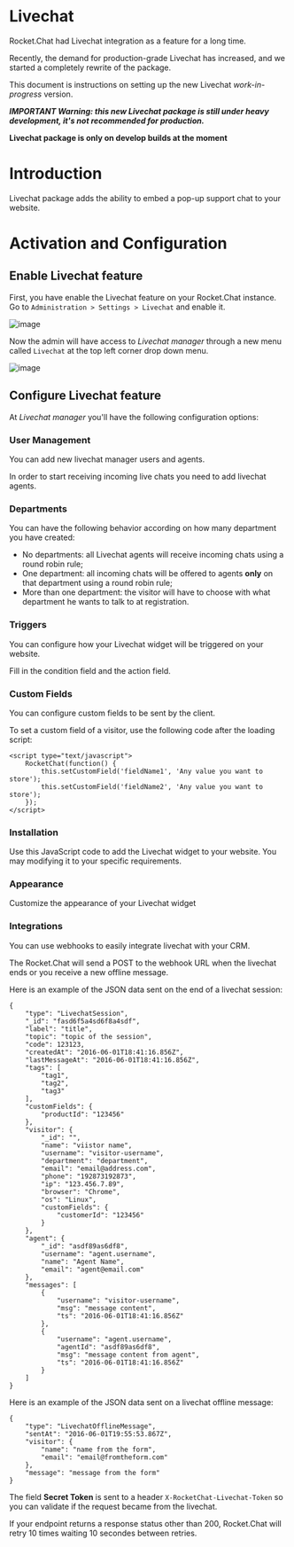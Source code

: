 # Livechat

Rocket.Chat had Livechat integration as a feature for a long time.

Recently, the demand for production-grade Livechat has increased, and we started a completely rewrite of the package.

This document is instructions on setting up the new Livechat  _work-in-progress_ version.

**_IMPORTANT Warning: this new Livechat package is still under heavy development, it's not recommended for production._**

**Livechat package is only on develop builds at the moment**

# Introduction

Livechat package adds the ability to embed a pop-up support chat to your website.

# Activation and Configuration

## Enable Livechat feature

First, you have enable the Livechat feature on your Rocket.Chat instance. Go to `Administration > Settings > Livechat` and enable it.

![image](https://cloud.githubusercontent.com/assets/8591547/14460567/97c6609c-0094-11e6-8f7e-da9a7c08ba51.png)

Now the admin will have access to *Livechat manager* through a new menu called `Livechat` at the top left corner drop down menu.

![image](https://cloud.githubusercontent.com/assets/8591547/14460616/d8213bbc-0094-11e6-85cd-cc061ab1fb1d.png)

## Configure Livechat feature

At *Livechat manager* you'll have the following configuration options:

### User Management

You can add new livechat manager users and agents.

In order to start receiving incoming live chats you need to add livechat agents.

### Departments

You can have the following behavior according on how many department you have created:

* No departments: all Livechat agents will receive incoming chats using a round robin rule;
* One department: all incoming chats will be offered to agents **only** on that department using a round robin rule;
* More than one department: the visitor will have to choose with what department he wants to talk to at registration.

### Triggers

You can configure how your Livechat widget will be triggered on your website.

Fill in the condition field and the action field.

### Custom Fields

You can configure custom fields to be sent by the client.

To set a custom field of a visitor, use the following code after the loading script:

```
<script type="text/javascript">
    RocketChat(function() {
        this.setCustomField('fieldName1', 'Any value you want to store');
        this.setCustomField('fieldName2', 'Any value you want to store');
    });
</script>
```

### Installation

Use this JavaScript code to add the Livechat widget to your website. You may modifying it to your specific requirements.

### Appearance

Customize the appearance of your Livechat widget

### Integrations

You can use webhooks to easily integrate livechat with your CRM.

The Rocket.Chat will send a POST to the webhook URL when the livechat ends or you receive a new offline message.

Here is an example of the JSON data sent on the end of a livechat session:

```
{
    "type": "LivechatSession",
    "_id": "fasd6f5a4sd6f8a4sdf",
    "label": "title",
    "topic": "topic of the session",
    "code": 123123,
    "createdAt": "2016-06-01T18:41:16.856Z",
    "lastMessageAt": "2016-06-01T18:41:16.856Z",
    "tags": [
        "tag1",
        "tag2",
        "tag3"
    ],
    "customFields": {
        "productId": "123456"
    },
    "visitor": {
        "_id": "",
        "name": "viistor name",
        "username": "visitor-username",
        "department": "department",
        "email": "email@address.com",
        "phone": "192873192873",
        "ip": "123.456.7.89",
        "browser": "Chrome",
        "os": "Linux",
        "customFields": {
            "customerId": "123456"
        }
    },
    "agent": {
        "_id": "asdf89as6df8",
        "username": "agent.username",
        "name": "Agent Name",
        "email": "agent@email.com"
    },
    "messages": [
        {
            "username": "visitor-username",
            "msg": "message content",
            "ts": "2016-06-01T18:41:16.856Z"
        },
        {
            "username": "agent.username",
            "agentId": "asdf89as6df8",
            "msg": "message content from agent",
            "ts": "2016-06-01T18:41:16.856Z"
        }
    ]
}
```

Here is an example of the JSON data sent on a livechat offline message:
```
{
    "type": "LivechatOfflineMessage",
    "sentAt": "2016-06-01T19:55:53.867Z",
    "visitor": {
        "name": "name from the form",
        "email": "email@fromtheform.com"
    },
    "message": "message from the form"
}
```

The field **Secret Token** is sent to a header `X-RocketChat-Livechat-Token` so you can validate if the request became from the livechat.

If your endpoint returns a response status other than 200, Rocket.Chat will retry 10 times waiting 10 secondes between retries.
